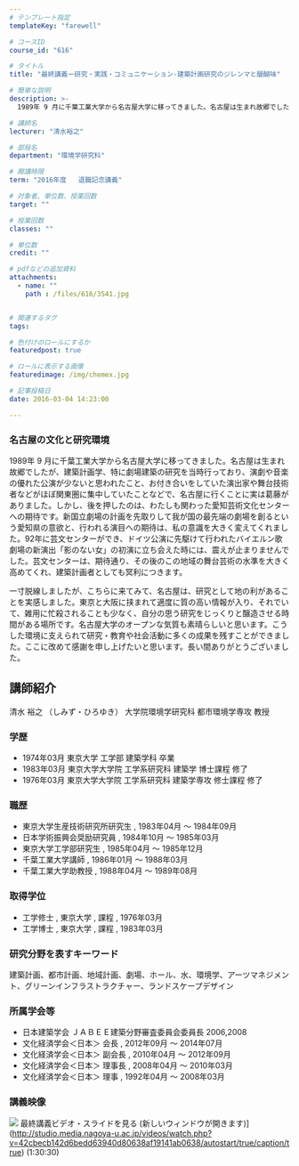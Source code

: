 ```yaml
---
# テンプレート指定
templateKey: "farewell"

# コースID
course_id: "616"

# タイトル
title: "最終講義ー研究・実践・コミュニケーション-建築計画研究のジレンマと醍醐味"

# 簡単な説明
description: >-
  1989年 9 月に千葉工業大学から名古屋大学に移ってきました。名古屋は生まれ故郷でしたが、建築計画学、特に劇場建築の研究を当時行っており、演劇や音楽の優れた公演が少ないと思われたこと、お付き合い...

# 講師名
lecturer: "清水裕之"

# 部局名
department: "環境学研究科"

# 開講時限
term: "2016年度	退職記念講義"

# 対象者、単位数、授業回数
target: ""

# 授業回数
classes: ""

# 単位数
credit: ""

# pdfなどの追加資料
attachments: 
  - name: "" 
    path : /files/616/3541.jpg


# 関連するタグ
tags:

# 色付けのロールにするか
featuredpost: true

# ロールに表示する画像
featuredimage: /img/chemex.jpg

# 記事投稿日
date: 2016-03-04 14:23:00

---
```

### 名古屋の文化と研究環境 

1989年 9 月に千葉工業大学から名古屋大学に移ってきました。名古屋は生まれ故郷でしたが、建築計画学、特に劇場建築の研究を当時行っており、演劇や音楽の優れた公演が少ないと思われたこと、お付き合いをしていた演出家や舞台技術者などがほぼ関東圏に集中していたことなどで、名古屋に行くことに実は葛藤がありました。しかし、後を押したのは、わたしも関わった愛知芸術文化センターへの期待です。新国立劇場の計画を先取りして我が国の最先端の劇場を創るという愛知県の意欲と、行われる演目への期待は、私の意識を大きく変えてくれました。92年に芸文センターができ、ドイツ公演に先駆けて行われたバイエルン歌劇場の新演出「影のない女」の初演に立ち会えた時には、震えが止まりませんでした。芸文センターは、期待通り、その後のこの地域の舞台芸術の水準を大きく高めてくれ、建築計画者としても冥利につきます。 

一寸脱線しましたが、こちらに来てみて、名古屋は、研究として地の利があることを実感しました。東京と大阪に挟まれて適度に質の高い情報が入り、それでいて、雑用に忙殺されることも少なく、自分の思う研究をじっくりと醸造させる時間がある場所です。名古屋大学のオープンな気質も素晴らしいと思います。こうした環境に支えられて研究・教育や社会活動に多くの成果を残すことができました。ここに改めて感謝を申し上げたいと思います。長い間ありがとうございました。
## 講師紹介

清水 裕之 （しみず・ひろゆき） 大学院環境学研究科 都市環境学専攻 教授 

### 学歴

  * 1974年03月 東京大学 工学部 建築学科 卒業
  * 1983年03月 東京大学大学院 工学系研究科 建築学 博士課程 修了
  * 1976年03月 東京大学大学院 工学系研究科 建築学専攻 修士課程 修了

### 職歴

  * 東京大学生産技術研究所研究生 , 1983年04月 ～ 1984年09月
  * 日本学術振興会奨励研究員 , 1984年10月 ～ 1985年03月
  * 東京大学工学部研究生 , 1985年04月 ～ 1985年12月
  * 千葉工業大学講師 , 1986年01月 ～ 1988年03月
  * 千葉工業大学助教授 , 1988年04月 ～ 1989年08月

### 取得学位

  * 工学修士 , 東京大学 , 課程 , 1976年03月
  * 工学博士 , 東京大学 , 課程 , 1983年03月

### 研究分野を表すキーワード

建築計画、都市計画、地域計画、劇場、ホール、水、環境学、アーツマネジメント、グリーンインフラストラクチャー、ランドスケープデザイン

### 所属学会等

  * 日本建築学会 ＪＡＢＥＥ建築分野審査委員会委員長 2006,2008 
  * 文化経済学会＜日本＞ 会長 , 2012年09月 ～ 2014年07月
  * 文化経済学会＜日本＞ 副会長 , 2010年04月 ～ 2012年09月
  * 文化経済学会＜日本＞ 理事長 , 2008年04月 ～ 2010年03月
  * 文化経済学会＜日本＞ 理事 , 1992年04月 ～ 2008年03月
### 講義映像


![](/files/616/3541.jpg) 最終講義ビデオ・スライドを見る (新しいウィンドウが開きます)](http://studio.media.nagoya-u.ac.jp/videos/watch.php?v=42cbecb142d6bedd63940d80638af19141ab0638/autostart/true/caption/true) (1:30:30)